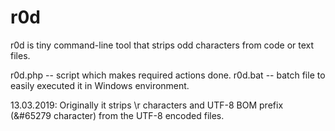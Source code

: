 # r0d
r0d is tiny command-line tool that strips odd characters from code or text files.

r0d.php -- script which makes required actions done.
r0d.bat -- batch file to easily executed it in Windows environment.

13.03.2019: Originally it strips \r characters and UTF-8 BOM prefix (&#65279 character) from the UTF-8 encoded files.
